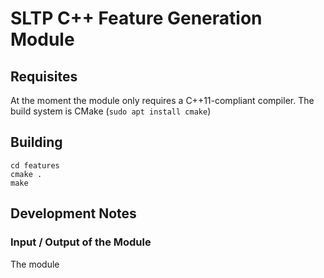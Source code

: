

# SLTP C++ Feature Generation Module


## Requisites
At the moment the module only requires a C++11-compliant compiler.
The build system is CMake (`sudo apt install cmake`)

## Building

    cd features
    cmake .
    make


## Development Notes

### Input / Output of the Module

The module 